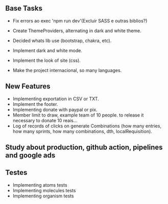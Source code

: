 ## Base Tasks

- Fix errors ao exec 'npm run dev'(Excluir SASS e outras biblios?)
- Create ThemeProviders, alternating in dark and white theme.
- Decided whats lib use (bootstrap, chakra, etc).
- Implement dark and white mode.

- Implement the look of site (css).
- Make the project internacional, so many languages.

## New Features

- Implementing exportation in CSV or TXT.
- Implement the footer.
- Implementing donate with paypal or pix.
- Member limit to draw, example team of 10 people. to release it necessary to donate 10 reais...
- Log of records of clicks on generate Combinations (how many entries, how many sprints, how many combinations, dth, localRequisition).

## Study about production, github action, pipelines and google ads

## Testes

- Implementing atoms tests
- Implementing molecules tests
- Implementing organism tests
